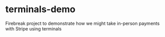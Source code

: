 # terminals-demo
Firebreak project to demonstrate how we might take in-person payments with Stripe using terminals
